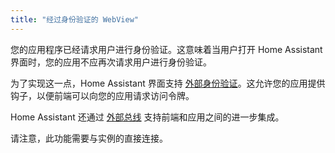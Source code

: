 ```yaml
---
title: "经过身份验证的 WebView"
---
```


您的应用程序已经请求用户进行身份验证。这意味着当用户打开 Home Assistant 界面时，您的应用不应再次请求用户进行身份验证。

为了实现这一点，Home Assistant 界面支持 [外部身份验证](frontend/external-authentication.md)。这允许您的应用提供钩子，以便前端可以向您的应用请求访问令牌。

Home Assistant 还通过 [外部总线](frontend/external-bus.md) 支持前端和应用之间的进一步集成。

请注意，此功能需要与实例的直接连接。